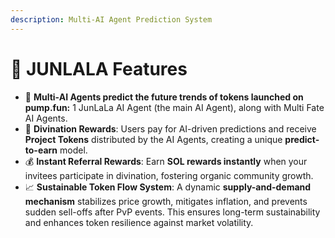 ```yaml
---
description: Multi-AI Agent Prediction System
---
```


# 💎 JUNLALA Features

* 🔮 **Multi-AI Agents predict the future trends of tokens launched on pump.fun:** 1 JunLaLa AI Agent (the main AI Agent), along with Multi Fate AI Agents.
* 🌟 **Divination Rewards**: Users pay for AI-driven predictions and receive **Project Tokens** distributed by the AI Agents, creating a unique **predict-to-earn** model.
* 💰 **Instant Referral Rewards**: Earn **SOL rewards instantly** when your invitees participate in divination, fostering organic community growth.
* 📈 **Sustainable Token Flow System**: A dynamic **supply-and-demand mechanism** stabilizes price growth, mitigates inflation, and prevents sudden sell-offs after PvP events. This ensures long-term sustainability and enhances token resilience against market volatility.
